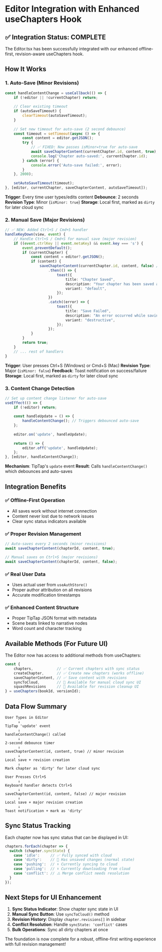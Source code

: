 # Editor Integration with Enhanced useChapters Hook

## ✅ Integration Status: COMPLETE

The Editor.tsx has been successfully integrated with our enhanced offline-first, revision-aware useChapters hook.

## How It Works

### 1. **Auto-Save (Minor Revisions)**
```typescript
const handleContentChange = useCallback(() => {
    if (!editor || !currentChapter) return;
    
    // Clear existing timeout
    if (autoSaveTimeout) {
        clearTimeout(autoSaveTimeout);
    }
    
    // Set new timeout for auto-save (2 second debounce)
    const timeout = setTimeout(async () => {
        const content = editor.getJSON();
        try {
            // ✅ FIXED: Now passes isMinor=true for auto-save
            await saveChapterContent(currentChapter.id, content, true);
            console.log('Chapter auto-saved:', currentChapter.id);
        } catch (error) {
            console.error('Auto-save failed:', error);
        }
    }, 2000);
    
    setAutoSaveTimeout(timeout);
}, [editor, currentChapter, saveChapterContent, autoSaveTimeout]);
```

**Trigger**: Every time user types/edits content
**Debounce**: 2 seconds  
**Revision Type**: Minor (`isMinor: true`)
**Storage**: Local first, marked as `dirty` for later cloud sync

### 2. **Manual Save (Major Revisions)**
```typescript
// ✅ NEW: Added Ctrl+S / Cmd+S handler
handleKeyDown(view, event) {
    // Handle Ctrl+S / Cmd+S for manual save (major revision)
    if ((event.ctrlKey || event.metaKey) && event.key === 's') {
        event.preventDefault();
        if (currentChapter) {
            const content = editor?.getJSON();
            if (content) {
                saveChapterContent(currentChapter.id, content, false) // false = major revision
                    .then(() => {
                        toast({
                            title: "Chapter Saved",
                            description: "Your chapter has been saved as a major revision.",
                            variant: "default",
                        });
                    })
                    .catch((error) => {
                        toast({
                            title: "Save Failed", 
                            description: "An error occurred while saving your chapter.",
                            variant: "destructive",
                        });
                    });
            }
        }
        return true;
    }
    // ... rest of handlers
}
```

**Trigger**: User presses Ctrl+S (Windows) or Cmd+S (Mac)
**Revision Type**: Major (`isMinor: false`)
**Feedback**: Toast notification on success/failure
**Storage**: Local first, marked as `dirty` for later cloud sync

### 3. **Content Change Detection**
```typescript
// Set up content change listener for auto-save
useEffect(() => {
    if (!editor) return;
    
    const handleUpdate = () => {
        handleContentChange(); // Triggers debounced auto-save
    };
    
    editor.on('update', handleUpdate);
    
    return () => {
        editor.off('update', handleUpdate);
    };
}, [editor, handleContentChange]);
```

**Mechanism**: TipTap's `update` event
**Result**: Calls `handleContentChange()` which debounces and auto-saves

## Integration Benefits

### ✅ **Offline-First Operation**
- All saves work without internet connection
- Content never lost due to network issues
- Clear sync status indicators available

### ✅ **Proper Revision Management**
```typescript
// Auto-saves every 2 seconds (minor revisions)
await saveChapterContent(chapterId, content, true);

// Manual saves on Ctrl+S (major revisions)  
await saveChapterContent(chapterId, content, false);
```

### ✅ **Real User Data**
- Uses actual user from `useAuthStore()` 
- Proper author attribution on all revisions
- Accurate modification timestamps

### ✅ **Enhanced Content Structure**
- Proper TipTap JSON format with metadata
- Scene beats linked to narrative nodes
- Word count and character tracking

## Available Methods (For Future UI)

The Editor now has access to additional methods from useChapters:

```typescript
const { 
    chapters,           // ✅ Current chapters with sync status
    createChapter,      // ✅ Create new chapters (works offline)
    saveChapterContent, // ✅ Save content with revisions
    syncToCloud,        // 🔄 Available for manual cloud sync UI
    squashRevisions     // 🔄 Available for revision cleanup UI
} = useChapters(bookId, versionId);
```

## Data Flow Summary

```
User Types in Editor
      ↓
TipTap 'update' event
      ↓  
handleContentChange() called
      ↓
2-second debounce timer
      ↓
saveChapterContent(id, content, true) // minor revision
      ↓
Local save + revision creation
      ↓
Mark chapter as 'dirty' for later cloud sync

User Presses Ctrl+S
      ↓
Keyboard handler detects Ctrl+S
      ↓
saveChapterContent(id, content, false) // major revision
      ↓
Local save + major revision creation
      ↓
Toast notification + mark as 'dirty'
```

## Sync Status Tracking

Each chapter now has sync status that can be displayed in UI:

```typescript
chapters.forEach(chapter => {
  switch (chapter.syncState) {
    case 'idle':     // ✅ Fully synced with cloud
    case 'dirty':    // 📝 Has unsaved changes (normal state)
    case 'pushing':  // ⬆️ Currently syncing to cloud
    case 'pulling':  // ⬇️ Currently downloading from cloud  
    case 'conflict': // ⚠️ Merge conflict needs resolution
  }
});
```

## Next Steps for UI Enhancement

1. **Sync Status Indicator**: Show chapter sync state in UI
2. **Manual Sync Button**: Use `syncToCloud()` method  
3. **Revision History**: Display `chapter.revisions[]` in sidebar
4. **Conflict Resolution**: Handle `syncState: 'conflict'` cases
5. **Bulk Operations**: Sync all dirty chapters at once

The foundation is now complete for a robust, offline-first writing experience with full revision management!
